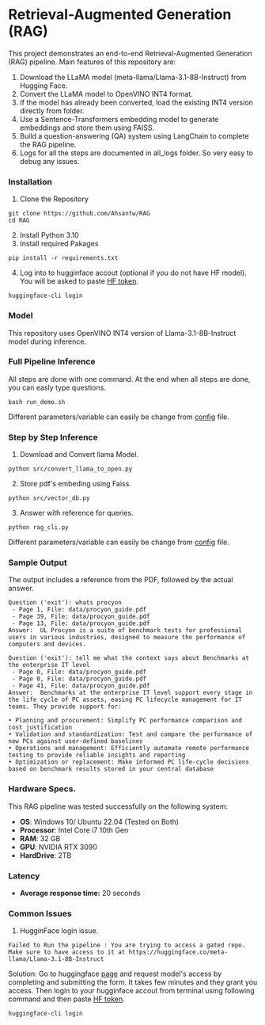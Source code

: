 # Retrieval-Augmented Generation (RAG)

This project demonstrates an end-to-end Retrieval-Augmented Generation (RAG) pipeline. Main features of this repository are:

1. Download the LLaMA model (meta-llama/Llama-3.1-8B-Instruct) from Hugging Face.
2. Convert the LLaMA model to OpenVINO INT4 format.
3. If the model has already been converted, load the existing INT4 version directly from folder.
4. Use a Sentence-Transformers embedding model to generate embeddings and store them using FAISS.
5. Build a question-answering (QA) system using LangChain to complete the RAG pipeline.
6. Logs for all the steps are documented in all_logs folder. So very easy to debug any issues.
### Installation

1. Clone the Repository
```
git clone https://github.com/Ahsantw/RAG
cd RAG
```
2. Install Python 3.10
3. Install required Pakages
```
pip install -r requirements.txt
```
4. Log into to hugginface accout (optional if you do not have HF model). You will be asked to paste [HF token](https://huggingface.co/docs/hub/en/security-tokens).
```
huggingface-cli login
```
### Model

This repository uses OpenVINO INT4 version of Llama-3.1-8B-Instruct model during inference.

### Full Pipeline Inference
All steps are done with one command. At the end when all steps are done, you can easly type questions.
```
bash run_demo.sh
```
Different parameters/variable can easily be change from [config](https://github.com/Ahsantw/RAG/blob/main/config/config.yaml) file.

### Step by Step Inference
1. Download and Convert llama Model.
```
python src/convert_llama_to_open.py
```
2. Store pdf's embeding using Faiss.
```
python src/vector_db.py
```
3. Answer with reference for queries.
```
python rag_cli.py
```
Different parameters/variable can easily be change from [config](https://github.com/Ahsantw/RAG/blob/main/config/config.yaml) file.

### Sample Output
The output includes a reference from the PDF, followed by the actual answer.
```
Question ('exit'): whats procyon
 - Page 1, File: data/procyon_guide.pdf
 - Page 39, File: data/procyon_guide.pdf
 - Page 13, File: data/procyon_guide.pdf
Answer:  UL Procyon is a suite of benchmark tests for professional users in various industries, designed to measure the performance of computers and devices.
```
```
Question ('exit'): tell me what the context says about Benchmarks at the enterprise IT level
 - Page 0, File: data/procyon_guide.pdf
 - Page 0, File: data/procyon_guide.pdf
 - Page 41, File: data/procyon_guide.pdf
Answer:  Benchmarks at the enterprise IT level support every stage in the life cycle of PC assets, easing PC lifecycle management for IT teams. They provide support for:

• Planning and procurement: Simplify PC performance comparison and cost justification
• Validation and standardization: Test and compare the performance of new PCs against user-defined baselines
• Operations and management: Efficiently automate remote performance testing to provide reliable insights and reporting
• Optimization or replacement: Make informed PC life-cycle decisions based on benchmark results stored in your central database
```

### Hardware Specs.

This RAG pipeline was tested successfully on the following system:

- **OS**: Windows 10/ Ubuntu 22.04 (Tested on Both)
- **Processor**: Intel Core i7 10th Gen
- **RAM**: 32 GB
- **GPU**: NVIDIA RTX 3090
- **HardDrive**: 2TB

### Latency
- **Average response time:** 20 seconds

### Common Issues
1. HugginFace login issue.
```
Failed to Run the pipeline : You are trying to access a gated repo.
Make sure to have access to it at https://huggingface.co/meta-llama/Llama-3.1-8B-Instruct
```
Solution: Go to huggingface [page](https://huggingface.co/meta-llama/Llama-3.1-8B-Instruct) and request model's access by completing and submitting the form. It takes few minutes and they grant you access.
Then login to your hugginface accout from terminal using following command and then paste [HF token](https://huggingface.co/docs/hub/en/security-tokens).
```
huggingface-cli login
```
